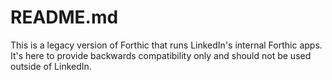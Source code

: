 # README.md

This is a legacy version of Forthic that runs LinkedIn's internal Forthic apps.
It's here to provide backwards compatibility only and should not be used outside of LinkedIn.
